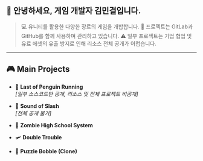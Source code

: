 ## 👋 안녕하세요, 게임 개발자 김민결입니다.
> 💻 유니티를 활용한 다양한 장르의 게임을 개밥합니다.
> 💾 프로젝트는 GitLab과 GitHub를 함께 사용하며 관리하고 있습니다.
> ⚠️ 일부 프로젝트는 기업 협업 및 유료 에셋의 유출 방지로 인해 리소스 전체 공개가 어렵습니다.
---

## 🎮 Main Projects

- 🐧 **Last of Penguin Running**  
  _[일부 소스코드만 공개, 리소스 및 전체 프로젝트 비공개]_

- 🐀 **Sound of Slash**  
  _[전체 공개 불가]_

- 🧟 **Zombie High School System**  

- 🛩️ **Double Trouble**  

- 🫧 **Puzzle Bobble (Clone)**  
